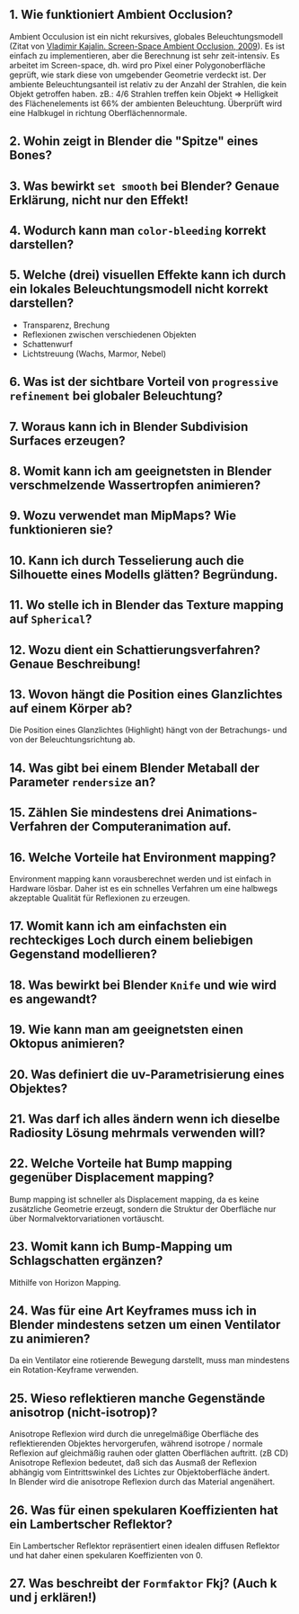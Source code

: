 ## 1. Wie funktioniert Ambient Occlusion?

Ambient Occulusion ist ein nicht rekursives, globales Beleuchtungsmodell (Zitat von [Vladimir Kajalin. Screen-Space Ambient Occlusion, 2009](http://w3-o.cs.hm.edu/~nischwit/Hauptseminar/2009/Seminararbeit_Firbach.pdf)). Es ist einfach zu implementieren, aber die Berechnung ist sehr zeit-intensiv. Es arbeitet im Screen-space, dh. wird pro Pixel einer Polygonoberfläche geprüft, wie stark diese von umgebender Geometrie verdeckt ist. Der ambiente Beleuchtungsanteil ist relativ zu der Anzahl der Strahlen, die kein Objekt getroffen haben. zB.: 4/6 Strahlen treffen kein Objekt => Helligkeit des Flächenelements ist 66% der ambienten Beleuchtung. Überprüft wird eine Halbkugel in richtung Oberflächennormale.

## 2. Wohin zeigt in Blender die "Spitze" eines Bones?

## 3. Was bewirkt ``set smooth`` bei Blender? Genaue Erklärung, nicht nur den Effekt!

## 4. Wodurch kann man ``color-bleeding`` korrekt darstellen?

## 5. Welche (drei) visuellen Effekte kann ich durch ein lokales Beleuchtungsmodell nicht korrekt darstellen?

- Transparenz, Brechung
- Reflexionen zwischen verschiedenen Objekten
- Schattenwurf
- Lichtstreuung (Wachs, Marmor, Nebel)

## 6. Was ist der sichtbare Vorteil von ``progressive refinement`` bei globaler Beleuchtung?

## 7. Woraus kann ich in Blender Subdivision Surfaces erzeugen?

## 8. Womit kann ich am geeignetsten in Blender verschmelzende Wassertropfen animieren?

## 9. Wozu verwendet man MipMaps? Wie funktionieren sie?

## 10. Kann ich durch Tesselierung auch die Silhouette eines Modells glätten? Begründung.

## 11. Wo stelle ich in Blender das Texture mapping auf ``Spherical``?

## 12. Wozu dient ein Schattierungsverfahren? Genaue Beschreibung!

## 13. Wovon hängt die Position eines Glanzlichtes auf einem Körper ab?

Die Position eines Glanzlichtes (Highlight) hängt von der Betrachungs- und von der Beleuchtungsrichtung ab.

## 14. Was gibt bei einem Blender Metaball der Parameter ``rendersize`` an?

## 15. Zählen Sie mindestens drei Animations-Verfahren der Computeranimation auf.

## 16. Welche Vorteile hat Environment mapping?

Environment mapping kann vorausberechnet werden und ist einfach in Hardware lösbar. Daher ist es ein schnelles Verfahren um eine halbwegs akzeptable Qualität für Reflexionen zu erzeugen. 

## 17. Womit kann ich am einfachsten ein rechteckiges Loch durch einem beliebigen Gegenstand modellieren?

## 18. Was bewirkt bei Blender ``Knife`` und wie wird es angewandt?

## 19. Wie kann man am geeignetsten einen Oktopus animieren?

## 20. Was definiert die uv-Parametrisierung eines Objektes?

## 21. Was darf ich alles ändern wenn ich dieselbe Radiosity Lösung mehrmals verwenden will?

## 22. Welche Vorteile hat Bump mapping gegenüber Displacement mapping?

Bump mapping ist schneller als Displacement mapping, da es keine zusätzliche Geometrie erzeugt, sondern die Struktur der Oberfläche nur über Normalvektorvariationen vortäuscht.

## 23. Womit kann ich Bump-Mapping um Schlagschatten ergänzen?

Mithilfe von Horizon Mapping.

## 24. Was für eine Art Keyframes muss ich in Blender **mindestens** setzen um einen Ventilator zu animieren?

Da ein Ventilator eine rotierende Bewegung darstellt, muss man mindestens ein Rotation-Keyframe verwenden. 

## 25. Wieso reflektieren manche Gegenstände anisotrop (nicht-isotrop)?

Anisotrope Reflexion wird durch die unregelmäßige Oberfläche des reflektierenden Objektes hervorgerufen, während isotrope / normale Reflexion auf gleichmäßig rauhen oder glatten Oberflächen auftritt. (zB CD)  
Anisotrope Reflexion bedeutet, daß sich das Ausmaß der Reflexion abhängig vom Eintrittswinkel des Lichtes zur Objektoberfläche ändert.  
In Blender wird die anisotrope Reflexion durch das Material angenähert.

## 26. Was für einen spekularen Koeffizienten hat ein Lambertscher Reflektor?

Ein Lambertscher Reflektor repräsentiert einen idealen diffusen Reflektor und hat daher einen spekularen Koeffizienten von 0.

## 27. Was beschreibt der ``Formfaktor`` Fkj? (Auch k und j erklären!)
